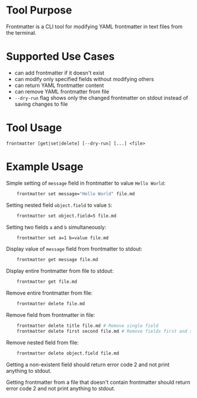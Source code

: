 
# Tool Purpose
Frontmatter is a CLI tool for modifying YAML frontmatter in text files from the terminal.

# Supported Use Cases
- can add frontmatter if it doesn't exist
- can modify only specified fields without modifying others
- can return YAML frontmatter content
- can remove YAML frontmatter from file
- `--dry-run` flag shows only the changed frontmatter on stdout instead of saving changes to file

# Tool Usage

```
frontmatter [get|set|delete] [--dry-run] [...] <file>
```

# Example Usage

Simple setting of `message` field in frontmatter to value `Hello World`:
```bash
    frontmatter set message="Hello World" file.md
```

Setting nested field `object.field` to value `5`:
```bash
    frontmatter set object.field=5 file.md
```

Setting two fields `a` and `b` simultaneously:
```bash
    frontmatter set a=1 b=value file.md
```

Display value of `message` field from frontmatter to stdout:
```bash
    frontmatter get message file.md
```

Display entire frontmatter from file to stdout:
```bash
    frontmatter get file.md
``` 

Remove entire frontmatter from file:
```bash
    frontmatter delete file.md
```

Remove field from frontmatter in file:
```bash
    frontmatter delete title file.md # Remove single field
    frontmatter delete first second file.md # Remove fields first and second from file
```

Remove nested field from file:
```bash
    frontmatter delete object.field file.md
```

Getting a non-existent field should return error code 2 and not print anything to stdout.

Getting frontmatter from a file that doesn't contain frontmatter should return error code 2 and not print anything to stdout.




